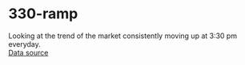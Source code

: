 # 330-ramp
Looking at the trend of the market consistently moving up at 3:30 pm everyday.  
[Data source](https://firstratedata.com/i/index/SPX)
